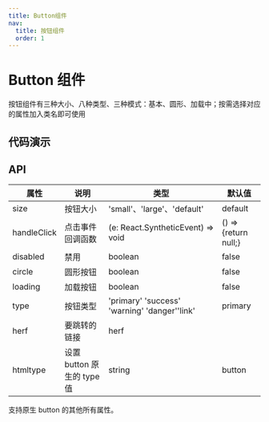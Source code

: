 ```yaml
---
title: Button组件
nav:
  title: 按钮组件
  order: 1
---
```


# Button 组件

按钮组件有三种大小、八种类型、三种模式：基本、圆形、加载中；按需选择对应的属性加入类名即可使用

## 代码演示

<code src="./demo/size.tsx"></code>

<code src="./demo/type.tsx"></code>

<code src="./demo/htmltype.tsx"></code>

<code src="./demo/circle.tsx"></code>

<code src="./demo/loading.tsx"></code>

## API

| 属性 | 说明 | 类型 | 默认值 |
| --- | --- | --- | --- |
| size | 按钮大小 | 'small'、'large'、'default' | default |
| handleClick | 点击事件回调函数 | (e: React.SyntheticEvent) => void | () => {return null;} |
| disabled | 禁用 | boolean | false |
| circle | 圆形按钮 | boolean | false |
| loading | 加载按钮 | boolean | false |
| type | 按钮类型 | 'primary' 'success' 'warning' 'danger''link' | primary |
| herf | 要跳转的链接 | herf |  |
| htmltype | 设置 button 原生的 type 值 | string | button |

支持原生 button 的其他所有属性。
